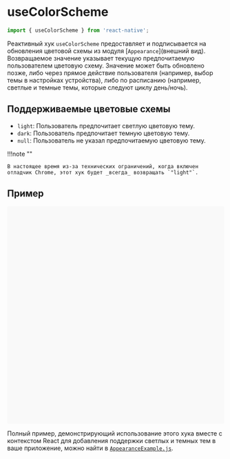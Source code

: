 # useColorScheme

```ts
import { useColorScheme } from 'react-native';
```

Реактивный хук `useColorScheme` предоставляет и подписывается на обновления цветовой схемы из модуля [`Appearance`](внешний вид). Возвращаемое значение указывает текущую предпочитаемую пользователем цветовую схему. Значение может быть обновлено позже, либо через прямое действие пользователя (например, выбор темы в настройках устройства), либо по расписанию (например, светлые и темные темы, которые следуют циклу день/ночь).

## Поддерживаемые цветовые схемы

-   `light`: Пользователь предпочитает светлую цветовую тему.
-   `dark`: Пользователь предпочитает темную цветовую тему.
-   `null`: Пользователь не указал предпочитаемую цветовую тему.

!!!note ""

    В настоящее время из-за технических ограничений, когда включен отладчик Chrome, этот хук будет _всегда_ возвращать `"light"`.

## Пример

<div data-snack-id="@bndby/usecolorscheme-example" data-snack-platform="web" data-snack-preview="true" data-snack-theme="light" style="overflow:hidden;background:#F9F9F9;border:1px solid var(--color-border);border-radius:4px;height:505px;width:100%"></div>

Полный пример, демонстрирующий использование этого хука вместе с контекстом React для добавления поддержки светлых и темных тем в ваше приложение, можно найти в [`AppearanceExample.js`](https://github.com/facebook/react-native/blob/main/packages/rn-tester/js/examples/Appearance/AppearanceExample.js).
